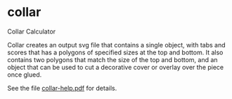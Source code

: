 # collar
 Collar Calculator

 Collar creates an output svg file that contains a single object, with tabs and scores that has a polygons of  specified sizes at the top and bottom. It also contains two polygons that match the size of the top and bottom, and an object that can be used to cut a decorative cover or overlay over the piece once glued.
 
See the file [collar-help.pdf](https://github.com/obzerving/collar/blob/master/collar-help.pdf) for details.
